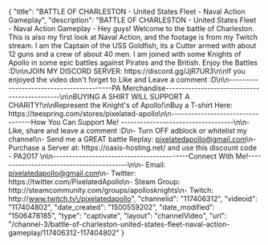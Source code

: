 {
    "title": "BATTLE OF CHARLESTON - United States Fleet - Naval Action Gameplay",
    "description": "BATTLE OF CHARLESTON - United States Fleet - Naval Action Gameplay - Hey guys! Welcome to the battle of Charleston. This is also my first look at Naval Action, and the footage is from my Twitch stream.  I am the Captain of the USS Goldfish, its a Cutter armed with about 12 guns and a crew of about 40 men. I am joined with some Knights of Apollo in some epic battles against Pirates and the British. Enjoy the Battles :D\n\nJOIN MY DISCORD SERVER: https:\/\/discord.gg\/JjR7UR3\n\nIf you enjoyed the video don't forget to Like and Leave a comment :D\n\n-----------------------------------------PA Merchandise---------------------------------------------\n\nBUYING A SHIRT WILL SUPPORT A CHARITY!\n\nRepresent the Knight's of Apollo!\nBuy a T-shirt Here: https:\/\/teespring.com\/stores\/pixelated-apollo\n\n----------------------------------How You Can Support Me! -----------------------------------\n\n- Like, share and leave a comment :D\n- Turn OFF adblock or whitelist my channel\n- Send me a GREAT battle Replay: pixelatedapollo@gmail.com\n- Purchase a Server at: https:\/\/oasis-hosting.net\/ and use this discount code - PA2017 \n\n------------------------------------------Connect With Me!-----------------------------------------\n\n- Email: pixelatedapollo@gmail.com\n- Twitter: https:\/\/twitter.com\/PixelatedApollo\n- Steam Group:  http:\/\/steamcommunity.com\/groups\/apollosknights\n- Twitch: http:\/\/www.twitch.tv\/pixelatedapollo",
    "channelid": "117406312",
    "videoid": "117404802",
    "date_created": "1500559202",
    "date_modified": "1506478185",
    "type": "captivate",
    "layout": "channelVideo",
    "url": "\/channel-3\/battle-of-charleston-united-states-fleet-naval-action-gameplay\/117406312-117404802"
}